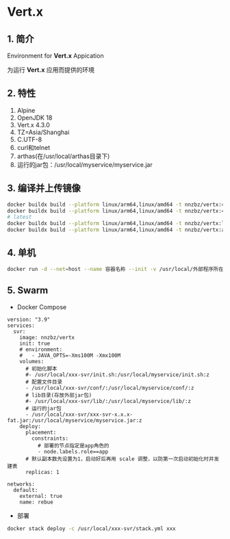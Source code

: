 # Vert.x

## 1. 简介

Environment for **Vert.x** Appication

为运行 **Vert.x** 应用而提供的环境

## 2. 特性

1. Alpine
2. OpenJDK 18
3. Vert.x 4.3.0
4. TZ=Asia/Shanghai
5. C.UTF-8
6. curl和telnet
7. arthas(在/usr/local/arthas目录下)
8. 运行的jar包：/usr/local/myservice/myservice.jar

## 3. 编译并上传镜像

```sh
docker buildx build --platform linux/arm64,linux/amd64 -t nnzbz/vertx:4.3.0 --build-arg VERSION=4.3.0 . --push
docker buildx build --platform linux/arm64,linux/amd64 -t nnzbz/vertx:4.3.0-alpine --build-arg VERSION=4.3.0 --build-arg JDK_VERSION=alpine . --push
# latest
docker buildx build --platform linux/arm64,linux/amd64 -t nnzbz/vertx:latest --build-arg VERSION=4.3.0 . --push
docker buildx build --platform linux/arm64,linux/amd64 -t nnzbz/vertx:alpine --build-arg VERSION=4.3.0 --build-arg JDK_VERSION=alpine . --push
```

## 4. 单机

```sh
docker run -d --net=host --name 容器名称 --init -v /usr/local/外部程序所在目录:/usr/local/myservice --restart=always nnzbz/vertx
```

## 5. Swarm

- Docker Compose

```yaml{.line-numbers}
version: "3.9"
services:
  svr:
    image: nnzbz/vertx
    init: true
    # environment:
    #   - JAVA_OPTS=-Xms100M -Xmx100M
    volumes:
      # 初始化脚本
      #- /usr/local/xxx-svr/init.sh:/usr/local/myservice/init.sh:z
      # 配置文件目录
      - /usr/local/xxx-svr/conf/:/usr/local/myservice/conf/:z
      # lib目录(存放外部jar包)
      #- /usr/local/xxx-svr/lib/:/usr/local/myservice/lib/:z
      # 运行的jar包
      - /usr/local/xxx-svr/xxx-svr-x.x.x-fat.jar:/usr/local/myservice/myservice.jar:z
    deploy:
      placement:
        constraints:
          # 部署的节点指定是app角色的
          - node.labels.role==app
      # 默认副本数先设置为1，启动好后再用 scale 调整，以防第一次启动初始化时并发建表
      replicas: 1

networks:
  default:
    external: true
    name: rebue
```

- 部署

```sh
docker stack deploy -c /usr/local/xxx-svr/stack.yml xxx
```
